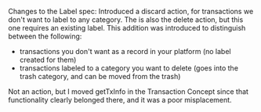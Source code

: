 
Changes to the Label spec:
Introduced a discard action, for transactions we don't want to label to any category. The is also the delete action, but this one requires an existing label. 
This addition was introduced to distinguish between the following:
- transactions you don't want as a record in your platform (no label created for them)
- transactions labeled to a category you want to delete (goes into the trash category, and can be moved from the trash)

Not an action, but I moved getTxInfo in the Transaction Concept since that functionality clearly belonged there, and it was a poor misplacement.
